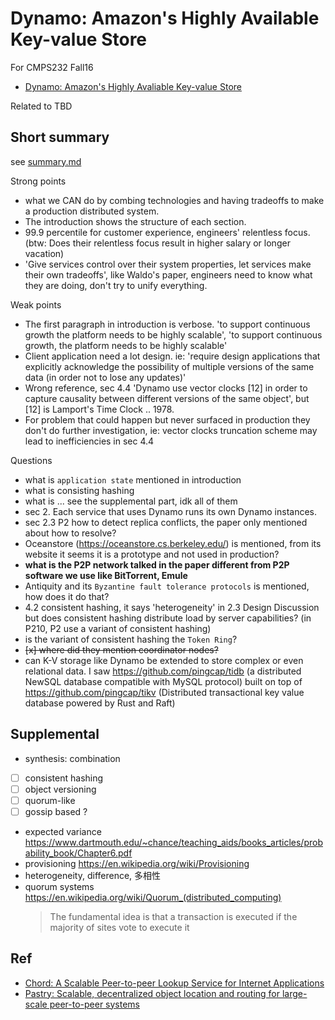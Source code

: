 # Dynamo: Amazon's Highly Available Key-value Store

For CMPS232 Fall16

- [Dynamo: Amazon's Highly Avaliable Key-value Store](http://www.allthingsdistributed.com/files/amazon-dynamo-sosp2007.pdf)

Related to TBD

## Short summary

see [summary.md](summary.md)

Strong points

- what we CAN do by combing technologies and having tradeoffs to make a production distributed system.
- The introduction shows the structure of each section.
- 99.9 percentile for customer experience, engineers' relentless focus. (btw: Does their relentless focus result in higher salary or longer vacation)
- 'Give services control over their system properties, let services make their own tradeoffs', like Waldo's paper, engineers need to know what they are doing, don't try to unify everything.

Weak points

- The first paragraph in introduction is verbose. 'to support continuous growth the platform needs to be highly scalable', 'to support continuous growth, the platform needs to be highly scalable'
- Client application need a lot design. ie: 'require design applications that explicitly acknowledge the possibility of multiple versions of the same data (in order not to lose any updates)'
- Wrong reference, sec 4.4 'Dynamo use vector clocks [12] in order to capture causality between different versions of the same object', but [12]
is Lamport's Time Clock .. 1978.
- For problem that could happen but never surfaced in production they don't
do further investigation, ie: vector clocks truncation scheme may lead to
inefficiencies in sec 4.4

Questions

- what is `application state` mentioned in introduction
- what is consisting hashing
- what is ... see the supplemental part, idk all of them
- sec 2. Each service that uses Dynamo runs its own Dynamo instances.
- sec 2.3 P2 how to detect replica conflicts, the paper only mentioned about how to resolve?
- Oceanstore (https://oceanstore.cs.berkeley.edu/) is mentioned, from its website it seems it is a prototype and not used in production?
- **what is the P2P network talked in the paper different from P2P software we use like BitTorrent, Emule**
- Antiquity and its `Byzantine fault tolerance protocols` is mentioned, how does it do that?
- 4.2 consistent hashing, it says 'heterogeneity' in 2.3 Design Discussion but does consistent hashing distribute load by server capabilities? (in P210, P2 use a variant of consistent hashing)
- is the variant of consistent hashing the `Token Ring`?
- ~~[x] where did they mention coordinator nodes?~~
- can K-V storage like Dynamo be extended to store complex or even relational data. I saw https://github.com/pingcap/tidb (a distributed NewSQL database compatible with MySQL protocol) built on top of https://github.com/pingcap/tikv (Distributed transactional key value database powered by Rust and Raft)

## Supplemental

- synthesis: combination
- [ ] consistent hashing
- [ ] object versioning
- [ ] quorum-like
- [ ] gossip based ?
- expected variance https://www.dartmouth.edu/~chance/teaching_aids/books_articles/probability_book/Chapter6.pdf
- provisioning https://en.wikipedia.org/wiki/Provisioning
- heterogeneity, difference, 多相性
- quorum systems https://en.wikipedia.org/wiki/Quorum_(distributed_computing)
  > The fundamental idea is that a transaction is executed if the majority of sites vote to execute it

## Ref

- [Chord: A Scalable Peer-to-peer Lookup Service for Internet Applications](https://pdos.csail.mit.edu/papers/chord:sigcomm01/chord_sigcomm.pdf)
- [Pastry: Scalable, decentralized object location and routing for large-scale peer-to-peer systems](http://research.microsoft.com/en-us/um/people/antr/PAST/pastry.pdf)
